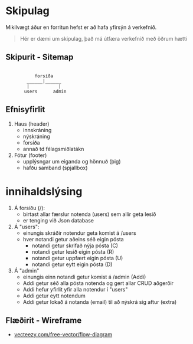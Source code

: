 # Skipulag

Mikilvægt áður en forritun hefst er að hafa yfirsýn á verkefnið.

> Hér er dæmi um skipulag, það má útfæra verkefnið með öðrum hætti

## Skipurit - Sitemap

```

           forsíða
        ______|______
        |           |
       users      admin

```
## Efnisyfirlit

1. Haus (header)
    - innskráning
    - nýskráning
    - forsíða
    - annað td félagsmiðlatákn
1. Fótur (footer)
    - upplýsngar um eiganda og hönnuð (þig)
    - hafðu samband (spjallbox)
        
# innihaldslýsing

1. Á forsíðu (/): 
    - birtast allar færslur notenda (users) sem allir geta lesið 
    - er tenging við Json database
1. Á "users": 
    - einungis skráðir notendur geta komist á /users
    - hver notandi getur aðeins séð eigin pósta
        - notandi getur skrifað nýja pósta (C)
        - notandi getur lesið eigin pósta (R)
        - notandi getur uppfært eigin pósta (U)
        - notandi getur eytt eigin pósta (D)
1. Á "admin"
    - einungis einn notandi getur komist á /admin (Addi)
    - Addi getur séð alla pósta notenda og gert allar CRUD aðgerðir
    - Addi hefur yfirlit yfir alla notendur í "users"
    - Addi getur eytt notendum
    - Addi getur lokað á notanda (email) til að nýskrá sig aftur (extra)

## Flæðirit - Wireframe

- [vecteezy.com/free-vector/flow-diagram](https://www.vecteezy.com/free-vector/flow-diagram)



